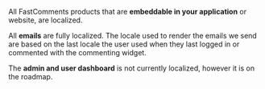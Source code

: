 All FastComments products that are **embeddable in your application** or website, are localized.

All **emails** are fully localized. The locale used to render the emails we send are based on the last
locale the user used when they last logged in or commented with the commenting widget.

The **admin and user dashboard** is not currently localized, however it is on the roadmap.

